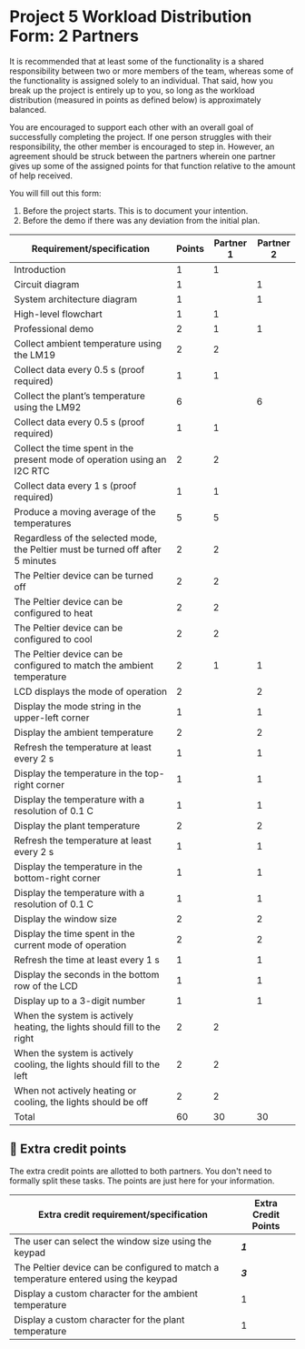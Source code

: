 # Project 5 Workload Distribution Form: 2 Partners

It is recommended that at least some of the functionality is a shared responsibility between two or more members of the team, whereas some of the functionality is assigned solely to an individual. That said, how you break up the project is entirely up to you, so long as the workload distribution (measured in points as defined below) is approximately balanced.

You are encouraged to support each other with an overall goal of successfully completing the project. If one person struggles with their responsibility, the other member is encouraged to step in. However, an agreement should be struck between the partners wherein one partner gives up some of the assigned points for that function relative to the amount of help received.  

You will fill out this form:
1. Before the project starts. This is to document your intention. 
2. Before the demo if there was any deviation from the initial plan.

| Requirement/specification                                                              | Points | Partner 1 | Partner 2  |
|----------------------------------------------------------------------------------------|--------|-----------|------------|
| Introduction                                                                           | 1      | 1         |            |
| Circuit diagram                                                                        | 1      |           | 1          |
| System architecture diagram                                                            | 1      |           | 1          |
| High-level flowchart                                                                   | 1      | 1         |            |
| Professional demo                                                                      | 2      | 1         | 1          |
| Collect ambient temperature using the LM19                                             | 2      | 2         |            |
| Collect data every 0.5 s (proof required)                                              | 1      | 1         |            |
| Collect the plant’s temperature using the LM92                                         | 6      |           | 6          |
| Collect data every 0.5 s (proof required)                                              | 1      | 1         |            |
| Collect the time spent in the present mode of operation using an I2C RTC               | 2      | 2         |            |
| Collect data every 1 s (proof required)                                                | 1      | 1         |            |
| Produce a moving average of the temperatures                                           | 5      | 5         |            |
| Regardless of the selected mode, the Peltier must be turned off after 5 minutes        | 2      | 2         |            |
| The Peltier device can be turned off                                                   | 2      | 2         |            |
| The Peltier device can be configured to heat                                           | 2      | 2         |            |
| The Peltier device can be configured to cool                                           | 2      | 2         |            |
| The Peltier device can be configured to match the ambient temperature                  | 2      | 1         | 1          |
| LCD displays the mode of operation                                                     | 2      |           | 2          |
| Display  the mode string in the upper-left corner                                      | 1      |           | 1          |
| Display the ambient temperature                                                        | 2      |           | 2          |
| Refresh the temperature at least every 2 s                                             | 1      |           | 1          |
| Display the temperature in the top-right corner                                        | 1      |           | 1          |
| Display the temperature with a resolution of 0.1 C                                     | 1      |           | 1          |
| Display the plant temperature                                                          | 2      |           | 2          |
| Refresh the temperature at least every 2 s                                             | 1      |           | 1          |
| Display the temperature in the bottom-right corner                                     | 1      |           | 1          |
| Display the temperature with a resolution of 0.1 C                                     | 1      |           | 1          |
| Display the window size                                                                | 2      |           | 2          |
| Display the time spent in the current mode of operation                                | 2      |           | 2          |
| Refresh the time at least every 1 s                                                    | 1      |           | 1          |
| Display the seconds in the bottom row of the LCD                                       | 1      |           | 1          |
| Display up to a 3-digit number                                                         | 1      |           | 1          |
| When the system is actively heating, the lights should fill to the right               | 2      | 2         |            |
| When the system is actively cooling, the lights should fill to the left                | 2      | 2         |            |
| When not actively heating or cooling, the lights should be off                         | 2      | 2         |            |
| Total                                                                                  | 60     | 30        | 30         |


## 🚀 Extra credit points
The extra credit points are allotted to both partners. You don't need to formally split these tasks. The points are just here for your information.

| Extra credit requirement/specification                                                                   | Extra Credit Points |
|----------------------------------------------------------------------------------------------------------|---------------------|
| The user can select the window size using the keypad                                                     | __*1*__                   |
| The Peltier device can be configured to match a temperature entered using the keypad                     | __*3*__                   |
| Display a custom character for the ambient temperature                                                   | 1                   |
| Display a custom character for the plant temperature                                                     | 1                   |
